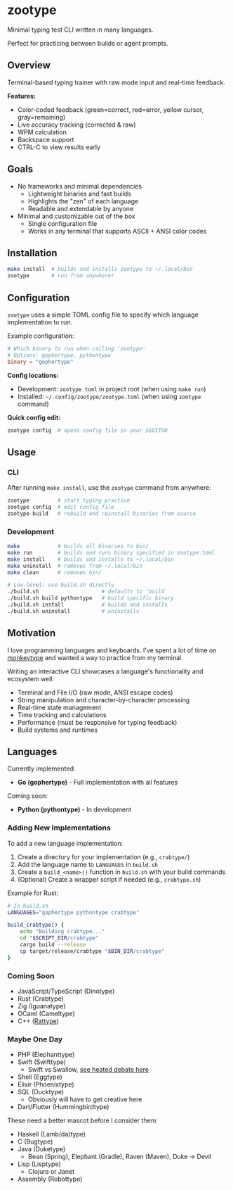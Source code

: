 # zootype

Minimal typing test CLI written in many languages.

Perfect for practicing between builds or agent prompts.

## Overview

Terminal-based typing trainer with raw mode input and real-time feedback.

**Features:**

- Color-coded feedback (green=correct, red=error, yellow cursor, gray=remaining)
- Live accuracy tracking (corrected & raw)
- WPM calculation
- Backspace support
- CTRL-C to view results early

## Goals

- No frameworks and minimal dependencies
  - Lightweight binaries and fast builds
  - Highlights the "zen" of each language
  - Readable and extendable by anyone
- Minimal and customizable out of the box
  - Single configuration file
  - Works in any terminal that supports ASCII + ANSI color codes

## Installation

```bash
make install  # builds and installs zootype to ~/.local/bin
zootype       # run from anywhere!
```

## Configuration

`zootype` uses a simple TOML config file to specify which language implementation to run.

Example configuration:

```toml
# Which binary to run when calling 'zootype'
# Options: gophertype, pythontype
binary = "gophertype"
```

**Config locations:**

- Development: `zootype.toml` in project root (when using `make run`)
- Installed: `~/.config/zootype/zootype.toml` (when using `zootype` command)

**Quick config edit:**

```bash
zootype config  # opens config file in your $EDITOR
```

## Usage

### CLI

After running `make install`, use the `zootype` command from anywhere:

```bash
zootype         # start typing practice
zootype config  # edit config file
zootype build   # rebuild and reinstall binaries from source
```

### Development

```bash
make            # builds all binaries to bin/
make run        # builds and runs binary specified in zootype.toml
make install    # builds and installs to ~/.local/bin
make uninstall  # removes from ~/.local/bin
make clean      # removes bin/

# Low-level: use build.sh directly
./build.sh                    # defaults to 'build'
./build.sh build pythontype   # build specific binary
./build.sh install            # builds and installs
./build.sh uninstall          # uninstalls
```

## Motivation

I love programming languages and keyboards.
I've spent a lot of time on [monkeytype](https://monkeytype.com/) and wanted a way to practice from my terminal.

Writing an interactive CLI showcases a language's functionality and ecosystem well:

- Terminal and File I/O (raw mode, ANSI escape codes)
- String manipulation and character-by-character processing
- Real-time state management
- Time tracking and calculations
- Performance (must be responsive for typing feedback)
- Build systems and runtimes

## Languages

Currently implemented:

- **Go (gophertype)** - Full implementation with all features

Coming soon:

- **Python (pythontype)** - In development

### Adding New Implementations

To add a new language implementation:

1. Create a directory for your implementation (e.g., `crabtype/`)
2. Add the language name to `LANGUAGES` in `build.sh`
3. Create a `build_<name>()` function in `build.sh` with your build commands
4. (Optional) Create a wrapper script if needed (e.g., `crabtype.sh`)

Example for Rust:

```sh
# In build.sh
LANGUAGES="gophertype pythontype crabtype"

build_crabtype() {
    echo "Building crabtype..."
    cd "$SCRIPT_DIR/crabtype"
    cargo build --release
    cp target/release/crabtype "$BIN_DIR/crabtype"
}
```

### Coming Soon

- JavaScript/TypeScript (Dinotype)
- Rust (Crabtype)
- Zig (Iguanatype)
- OCaml (Cameltype)
- C++ ([Rattype](https://news.ycombinator.com/item?id=44631253))

### Maybe One Day

- PHP (Elephanttype)
- Swift (Swifttype)
  - Swift vs Swallow, [see heated debate here](https://github.com/swiftlang/swift/issues/44791)
- Shell (Eggtype)
- Elixir (Phoenixtype)
- SQL (Ducktype)
  - Obviously will have to get creative here
- Dart/Flutter (Hummingbirdtype)

These need a better mascot before I consider them:

- Haskell (Lamb(da)type)
- C (Bugtype)
- Java (Duketype)
  - Bean (Spring), Elephant (Gradle), Raven (Maven), Duke -> Devil
- Lisp (Lisptype)
  - Clojure or Janet
- Assembly (Robottype)
